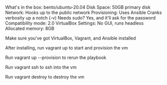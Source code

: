 What's in the box: bento/ubuntu-20.04
Disk Space: 50GB primary disk
Network: Hooks up to the public network
Provisioning: Uses Ansible
    Cranks verbosity up a notch (-v)
    Needs sudo? Yes, and it'll ask for the password
    Compatibility mode: 2.0
VirtualBox Settings:
    No GUI, runs headless
    Allocated memory: 8GB

Make sure you've got VirtualBox, Vagrant, and Ansible installed

After installing, run vagrant up to start and provision the vm

Run vagrant up --provision to rerun the playbook

Run vagrant ssh to ssh into the vm

Run vagrant destroy to destroy the vm